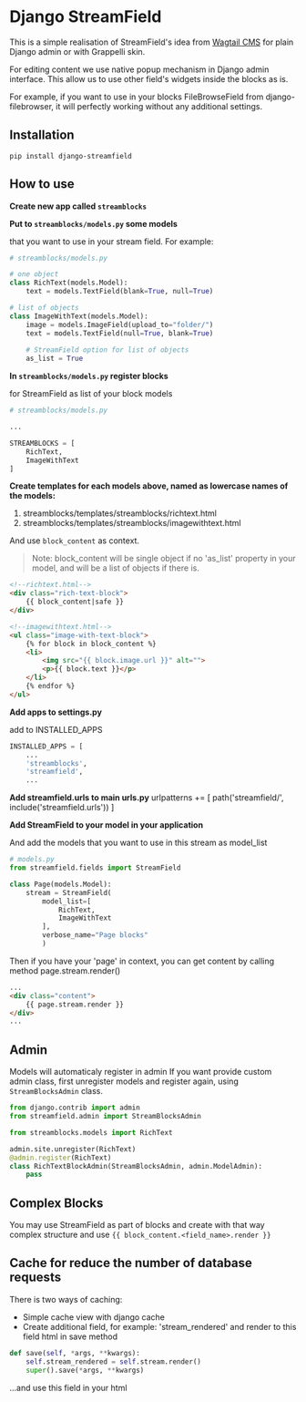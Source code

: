 # Django StreamField

This is a simple realisation of StreamField's idea 
from [Wagtail CMS](https://wagtail.io) for plain Django admin 
or with Grappelli skin.

For editing content we use native popup mechanism in Django admin interface.
This allow us to use other field's widgets inside the blocks as is.

For example, if you want to use in your blocks FileBrowseField 
from django-filebrowser, it will perfectly working 
without any additional settings.

## Installation
`pip install django-streamfield`

## How to use

**Create new app called `streamblocks`**

**Put to `streamblocks/models.py` some models**

that you want to use in your stream field.
For example:

```python
# streamblocks/models.py

# one object
class RichText(models.Model):
    text = models.TextField(blank=True, null=True)   

# list of objects
class ImageWithText(models.Model):
    image = models.ImageField(upload_to="folder/")
    text = models.TextField(null=True, blank=True)
    
    # StreamField option for list of objects
    as_list = True
```

**In `streamblocks/models.py` register blocks**

for StreamField as list of your block models
```python
# streamblocks/models.py

...

STREAMBLOCKS = [
    RichText,
    ImageWithText
]
```

**Create templates for each models above, named as lowercase names of the models:**

1. streamblocks/templates/streamblocks/richtext.html
2. streamblocks/templates/streamblocks/imagewithtext.html

And use `block_content` as context.

> Note: block_content will be single object 
if no 'as_list' property in your model, 
and will be a list of objects if there is.

```html
<!--richtext.html-->
<div class="rich-text-block">
    {{ block_content|safe }}
</div>

<!--imagewithtext.html-->
<ul class="image-with-text-block">
    {% for block in block_content %}
    <li>
        <img src="{{ block.image.url }}" alt="">
        <p>{{ block.text }}</p>
    </li>
    {% endfor %}
</ul>
```

**Add apps to settings.py**

add to INSTALLED_APPS

```python
INSTALLED_APPS = [
    ...
    'streamblocks',
    'streamfield',
    ...
```

**Add streamfield.urls to main urls.py**
urlpatterns += [
    path('streamfield/', include('streamfield.urls'))
]

**Add StreamField to your model in your application**

And add the models that you want to use in this stream as model_list
```python
# models.py
from streamfield.fields import StreamField

class Page(models.Model):
    stream = StreamField(
        model_list=[ 
            RichText,
            ImageWithText
        ],
        verbose_name="Page blocks"
        )
```

Then if you have your 'page' in context, 
you can get content by calling method page.stream.render()
```html
...
<div class="content">
    {{ page.stream.render }}
</div>
...
```


## Admin
Models will automaticaly register in admin
If you want provide custom admin class, 
first unregister models and register again, using `StreamBlocksAdmin` class.

```python
from django.contrib import admin
from streamfield.admin import StreamBlocksAdmin

from streamblocks.models import RichText

admin.site.unregister(RichText)
@admin.register(RichText)
class RichTextBlockAdmin(StreamBlocksAdmin, admin.ModelAdmin):
    pass
```

## Complex Blocks
You may use StreamField as part of blocks and create with that way complex structure
and use `{{ block_content.<field_name>.render }}`

## Cache for reduce the number of database requests
There is two ways of caching:
- Simple cache view with django cache 
- Create additional field, for example: 'stream_rendered'
and render to this field html in save method

```python
def save(self, *args, **kwargs):
    self.stream_rendered = self.stream.render()
    super().save(*args, **kwargs)
```
...and use this field in your html

